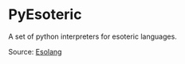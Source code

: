 PyEsoteric
==========

A set of python interpreters for esoteric languages.

Source: [Esolang](https://esolangs.org)
